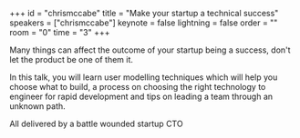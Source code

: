 ﻿+++
id = "chrismccabe"
title = "Make your startup a technical success"
speakers = ["chrismccabe"]
keynote = false
lightning = false
order = ""
room = "0"
time = "3"
+++

Many things can affect the outcome of your startup being a success, don't let the product be one of them it.

In this talk, you will learn user modelling techniques which will help you choose what to build, a process on choosing the right technology to engineer for rapid development and tips on leading a team through an unknown path.

All delivered by a battle wounded startup CTO
